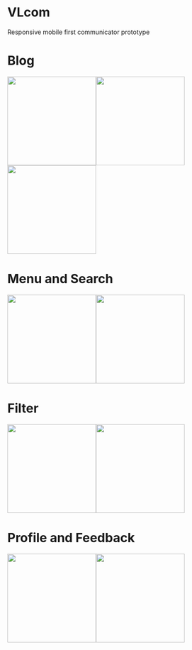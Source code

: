 # VLcom
Responsive mobile first communicator prototype

# Blog
<img src="https://github.com/Ragingart/VLcom/blob/master/screenshots/blog.png" width=200 /><img src="https://github.com/Ragingart/VLcom/blob/master/screenshots/newarticle.png" width=200 /><img src="https://github.com/Ragingart/VLcom/blob/master/screenshots/deleteandedit.png" width=200 />

# Menu and Search
<img src="https://github.com/Ragingart/VLcom/blob/master/screenshots/menu.png" width=200 /><img src="https://github.com/Ragingart/VLcom/blob/master/screenshots/search.png" width=200 />

# Filter
<img src="https://github.com/Ragingart/VLcom/blob/master/screenshots/filter.png" width=200 /><img src="https://github.com/Ragingart/VLcom/blob/master/screenshots/filtered.png" width=200 />

# Profile and Feedback
<img src="https://github.com/Ragingart/VLcom/blob/master/screenshots/profile.png" width=200 /><img src="https://github.com/Ragingart/VLcom/blob/master/screenshots/feedback.png" width=200 />
